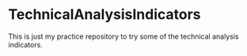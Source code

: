 # TechnicalAnalysisIndicators
This is just my practice repository to try some of the technical analysis indicators. 
